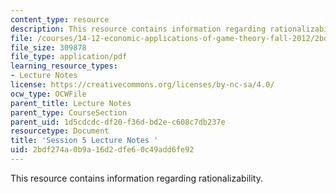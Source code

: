```yaml
---
content_type: resource
description: This resource contains information regarding rationalizability.
file: /courses/14-12-economic-applications-of-game-theory-fall-2012/2bdf274a0b9a16d2dfe60c49add6fe92_MIT14_12F12_chapter5.pdf
file_size: 309878
file_type: application/pdf
learning_resource_types:
- Lecture Notes
license: https://creativecommons.org/licenses/by-nc-sa/4.0/
ocw_type: OCWFile
parent_title: Lecture Notes
parent_type: CourseSection
parent_uid: 1d5cdcdc-df20-f36d-bd2e-c608c7db237e
resourcetype: Document
title: 'Session 5 Lecture Notes '
uid: 2bdf274a-0b9a-16d2-dfe6-0c49add6fe92
---
```

This resource contains information regarding rationalizability.